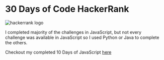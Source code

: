# 30 Days of Code HackerRank

![hackerrank logo](https://i0.wp.com/gradsingames.com/wp-content/uploads/2016/05/856771_668224053197841_1943699009_o.png?fit=2761%2C692)

I completed majority of the challenges in JavaScript, but not every challenge was available in JavaScript so I used Python or Java to complete the others. 

Checkout my completed 10 Days of JavaScript [here](https://github.com/philipwisner/10-Days-of-JavaScript)
